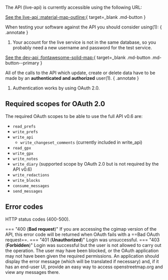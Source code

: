 The API (live-api) is currently accessible using the following URL:

[See the live-api :material-map-outline:](https://api.openstreetmap.org){ target=_blank .md-button }

When testing your software against the API you should consider using(1):
{ .annotate }

1. Your account for the live service is not in the same database, so you probably need a new username and password for the test service.

[See the dev-api :fontawesome-solid-map:](https://master.apis.dev.openstreetmap.org/){ target=_blank .md-button .md-button--primary }

All of the calls to the API which update, create or delete data have to be made by an **authenticated and authorized** user(1).
{ .annotate }

1. Authentication works by using OAuth 2.0.

## Required scopes for OAuth 2.0

The required OAuth scopes to be able to use the full API v0.6 are:

- ```read_prefs```
- ```write_prefs```
- ```write_api```
    - ```write_changeset_comments``` (currently included in write_api)
- ```read_gpx```
- ```write_gpx```
- ```write_notes```
- ```write_diary``` (supported scope by OAuth 2.0 but is not required by the API v0.6)
- ```write_redactions```
- ```write_blocks```
- ```consume_messages```
- ```send_messages```

## Error codes

HTTP status codes (400-500).

=== "400 (**Bad request**)"
    If you are accessing the cgimap version of the API, this error code will be returned when OAuth fails with a ==Bad OAuth request==.
=== "401 (**Unauthorized**)"
    Login was unsuccessful.
=== "403 (**Forbidden**)"
    Login was successful but the user is not allowed to carry out the operation. The user may have been blocked, or the OAuth application may not have been given the required permissions. An application should display the error message (which will be translated if necessary) and, if it has an end-user UI, provide an easy way to access openstreetmap.org and view any messages there.